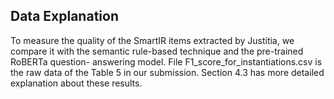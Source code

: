 ## Data Explanation
To measure the quality of the SmartIR items extracted by Justitia, we compare
it with the semantic rule-based technique and the pre-trained RoBERTa question-
answering model.
File F1_score_for_instantiations.csv is the raw data of the Table 5
in our submission.
Section 4.3 has more detailed explanation about these results.